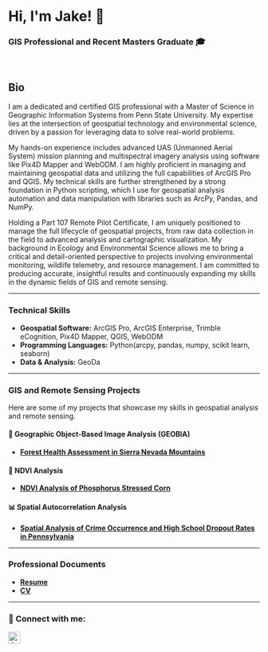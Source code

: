 # Hi, I'm Jake! 👋

### GIS Professional and Recent Masters Graduate 🎓

<br>

## Bio
I am a dedicated and certified GIS professional with a Master of Science in Geographic Information Systems from Penn State University. My expertise lies at the intersection of geospatial technology and environmental science, driven by a passion for leveraging data to solve real-world problems.

My hands-on experience includes advanced UAS (Unmanned Aerial System) mission planning and multispectral imagery analysis using software like Pix4D Mapper and WebODM. I am highly proficient in managing and maintaining geospatial data and utilizing the full capabilities of ArcGIS Pro and QGIS. My technical skills are further strengthened by a strong foundation in Python scripting, which I use for geospatial analysis automation and data manipulation with libraries such as ArcPy, Pandas, and NumPy.

Holding a Part 107 Remote Pilot Certificate, I am uniquely positioned to manage the full lifecycle of geospatial projects, from raw data collection in the field to advanced analysis and cartographic visualization. My background in Ecology and Environmental Science allows me to bring a critical and detail-oriented perspective to projects involving environmental monitoring, wildlife telemetry, and resource management. I am committed to producing accurate, insightful results and continuously expanding my skills in the dynamic fields of GIS and remote sensing.

---


### Technical Skills

-   **Geospatial Software:** ArcGIS Pro, ArcGIS Enterprise, Trimble eCognition, Pix4D Mapper, QGIS, WebODM
-   **Programming Languages:** Python(arcpy, pandas, numpy, scikit learn, seaborn)
-   **Data & Analysis:** GeoDa

---

### GIS and Remote Sensing Projects

Here are some of my projects that showcase my skills in geospatial analysis and remote sensing.

#### 🌳 Geographic Object-Based Image Analysis (GEOBIA)
- [**Forest Health Assessment in Sierra Nevada Mountains**](https://github.com/JakeP2015/Forest-Health-Assessment-in-Sierra-Nevada-Mountains.git)

#### 🌽 NDVI Analysis
- [**NDVI Analysis of Phosphorus Stressed Corn**](https://github.com/JakeP2015/NDVI-Analysis-of-Phosphorous-Stressed-Corn.git)

#### 📊 Spatial Autocorrelation Analysis
- [**Spatial Analysis of Crime Occurrence and High School Dropout Rates in Pennsylvania**](https://github.com/JakeP2015/Spatial-Analysis-of-Crime-Occurrence-and-High-School-Dropout-Rates-in-Pennsylvania.git)

---

### Professional Documents

- [**Resume**](https://github.com/JakeP2015/Resume.git)
- [**CV**](https://github.com/JakeP2015/CV.git)

---

### 🤳 Connect with me:

[<img align="left" alt="JakeP2015 | LinkedIn" width="24px" src="https://cdn.jsdelivr.net/npm/simple-icons@v3/icons/linkedin.svg" />][linkedin]

[linkedin]: https://linkedin.com/in/jacob-perryman-462a87161
